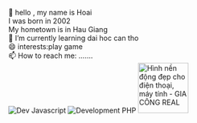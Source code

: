 👋 hello , my name is Hoai  
I was born in 2002  
My hometown is in Hau Giang  
🌱 I’m currently learning dai hoc can tho  
😄 interests:play game   
📫 How to reach me: .......   
<img src="https://camo.githubusercontent.com/71742304231a92d9095bbf30a0c27b0b38f278ad1e48bfc09aba8aab8f539b37/68747470733a2f2f696d672e736869656c64732e696f2f62616467652f4465762d4a6176617363726970742d79656c6c6f77" alt="Dev Javascript" data-canonical-src="https://img.shields.io/badge/Dev-php-red" style="max-width: 100%;">
<img src="https://camo.githubusercontent.com/fe6e49e4216499334b829ad05d820f672029b505dd70ba11977f68f1cb91aeb3/68747470733a2f2f696d672e736869656c64732e696f2f62616467652f446576656c6f706d656e742d5048502d726564" alt="Development PHP" data-canonical-src="https://img.shields.io/badge/c++-java-red" style="max-width: 100%;">
<img src="https://taimienphi.vn/tmp/cf/aut/hinh-nen-dong-dep-12.gif" jsaction="load:XAeZkd;" jsname="HiaYvf" class="n3VNCb KAlRDb" alt="Hình nền động đẹp cho điện thoại, máy tính - GIA CÔNG REAL" data-noaft="1" style="width: 100px; height: 100px; margin: 0px;">
